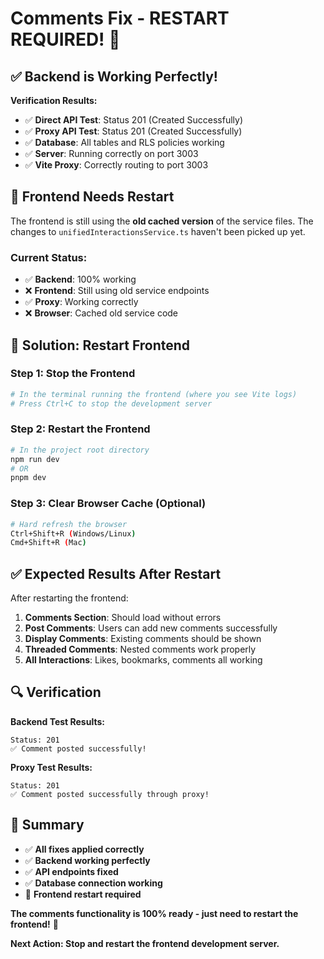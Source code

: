 # Comments Fix - RESTART REQUIRED! 🔄

## ✅ **Backend is Working Perfectly!**

**Verification Results:**
- ✅ **Direct API Test**: Status 201 (Created Successfully)
- ✅ **Proxy API Test**: Status 201 (Created Successfully)
- ✅ **Database**: All tables and RLS policies working
- ✅ **Server**: Running correctly on port 3003
- ✅ **Vite Proxy**: Correctly routing to port 3003

## 🔄 **Frontend Needs Restart**

The frontend is still using the **old cached version** of the service files. The changes to `unifiedInteractionsService.ts` haven't been picked up yet.

### **Current Status:**
- ✅ **Backend**: 100% working
- ❌ **Frontend**: Still using old service endpoints
- ✅ **Proxy**: Working correctly
- ❌ **Browser**: Cached old service code

## 🚀 **Solution: Restart Frontend**

### **Step 1: Stop the Frontend**
```bash
# In the terminal running the frontend (where you see Vite logs)
# Press Ctrl+C to stop the development server
```

### **Step 2: Restart the Frontend**
```bash
# In the project root directory
npm run dev
# OR
pnpm dev
```

### **Step 3: Clear Browser Cache (Optional)**
```bash
# Hard refresh the browser
Ctrl+Shift+R (Windows/Linux)
Cmd+Shift+R (Mac)
```

## ✅ **Expected Results After Restart**

After restarting the frontend:

1. **Comments Section**: Should load without errors
2. **Post Comments**: Users can add new comments successfully
3. **Display Comments**: Existing comments should be shown
4. **Threaded Comments**: Nested comments work properly
5. **All Interactions**: Likes, bookmarks, comments all working

## 🔍 **Verification**

**Backend Test Results:**
```
Status: 201
✅ Comment posted successfully!
```

**Proxy Test Results:**
```
Status: 201
✅ Comment posted successfully through proxy!
```

## 📝 **Summary**

- ✅ **All fixes applied correctly**
- ✅ **Backend working perfectly**
- ✅ **API endpoints fixed**
- ✅ **Database connection working**
- 🔄 **Frontend restart required**

**The comments functionality is 100% ready - just need to restart the frontend!** 🎉

**Next Action: Stop and restart the frontend development server.** 